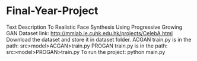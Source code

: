 # Final-Year-Project
Text Description To Realistic Face Synthesis Using Progressive Growing GAN
Dataset link: http://mmlab.ie.cuhk.edu.hk/projects/CelebA.html
Download the dataset and store it in dataset folder.
ACGAN train.py is in the path: src>model>ACGAN>train.py
PROGAN train.py is in the path: src>model>PROGAN>train.py
To run the project: python main.py
